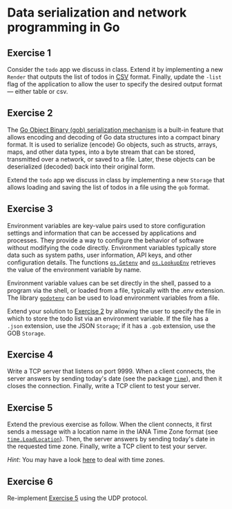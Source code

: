 # Data serialization and network programming in Go

## Exercise 1
Consider the `todo` app we discuss in class. Extend it by implementing a new `Render` that outputs the list of todos in [CSV](https://pkg.go.dev/encoding/csv) format.
Finally, update the `-list` flag of the application to allow the user to specify the desired output format — either table or csv.

## Exercise 2
The [Go Object Binary (gob) serialization mechanism](https://pkg.go.dev/encoding/gob) is a built-in feature that allows encoding and decoding of Go data structures into a compact binary format. It is used to serialize (encode) Go objects, such as structs, arrays, maps, and other data types, into a byte stream that can be stored, transmitted over a network, or saved to a file. Later, these objects can be deserialized (decoded) back into their original form.

Extend the `todo` app we discuss in class by implementing a new `Storage` that allows loading and saving the list of todos in a file using the `gob` format.

## Exercise 3
Environment variables are key-value pairs used to store configuration settings and information that can be accessed by applications and processes. 
They provide a way to configure the behavior of software without modifying the code directly. Environment variables typically store data such as system paths, user information, API keys, and other configuration details. 
The functions [`os.Getenv`](https://pkg.go.dev/os@latest#Getenv) and [`os.LookupEnv`](https://pkg.go.dev/os@latest#LookupEnv) retrieves the value of the environment variable by name.

Environment variable values can be set directly in the shell, passed to a program via the shell, or loaded from a file, typically with the .env extension.
The library [`godotenv`](https://github.com/joho/godotenv) can be used to load environment variables from a file.

Extend your solution to [Exercise 2](#exercise-2) by allowing the user to specify the file in which to store the todo list via an environment variable. 
If the file has a `.json` extension, use the JSON `Storage`; if it has a `.gob` extension, use the GOB `Storage`.

## Exercise 4
Write a TCP server that listens on port 9999. When a client connects, the server
answers by sending today's date (see the package [`time`](https://pkg.go.dev/time)), and then it closes the
connection. Finally, write a TCP client to test your server.

## Exercise 5
Extend the previous exercise as follow.  When the client connects, it first
sends a message with a location name in the IANA Time Zone format (see [`time.LoadLocation`](https://pkg.go.dev/time@go1.21.3#LoadLocation)).  Then, the server answers by sending today's date in the requested time zone.
Finally, write a TCP client to test your server.

*Hint*: You may have a look [here](https://reintech.io/blog/an-introduction-to-gos-time-tzdata-package-time-zone-data) to deal with time zones.

## Exercise 6
Re-implement [Exercise 5](#exercise-5) using the UDP protocol.
